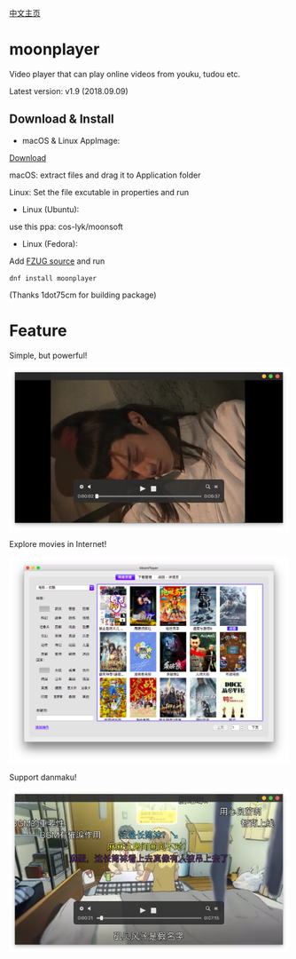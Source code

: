 [中文主页](https://github.com/coslyk/moonplayer/wiki/HomePageZH)

moonplayer
==========
Video player that can play online videos from youku, tudou etc.

Latest version: v1.9 (2018.09.09)


Download & Install
----
 * macOS & Linux AppImage:

[Download](https://github.com/coslyk/moonplayer/releases "Download")

macOS: extract files and drag it to Application folder

Linux: Set the file excutable in properties and run

 * Linux (Ubuntu): 

use this ppa: cos-lyk/moonsoft

 * Linux (Fedora): 

Add [FZUG source](https://github.com/FZUG/repo/wiki/FZUG "FZUG source") and run
```
dnf install moonplayer
```
 (Thanks 1dot75cm for building package)

Feature
====
Simple, but powerful!

<img src="screenshots/screenshot.png?raw=true" title="screenshot" />

Explore movies in Internet!

<img src="screenshots/screenshot2.png?raw=true" title="screenshot2" />

Support danmaku!

<img src="screenshots/screenshot3.png?raw=true" title="screenshot3" />

